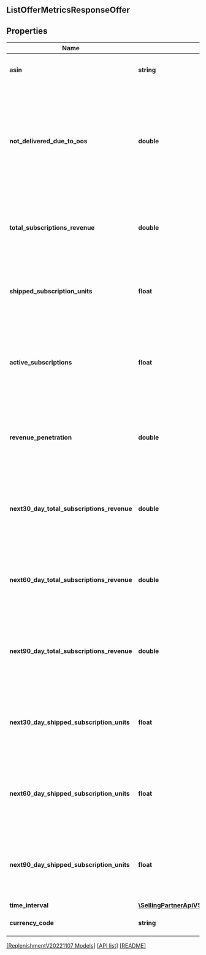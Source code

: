 ## ListOfferMetricsResponseOffer

## Properties

Name | Type | Description | Notes
------------ | ------------- | ------------- | -------------
**asin** | **string** | The Amazon Standard Identification Number (ASIN). | [optional]
**not_delivered_due_to_oos** | **double** | The percentage of items that were not shipped out of the total shipped units over a period of time due to being out of stock. Applicable only for the PERFORMANCE timePeriodType. | [optional]
**total_subscriptions_revenue** | **double** | The revenue generated from subscriptions over a period of time. Applicable only for the PERFORMANCE timePeriodType. | [optional]
**shipped_subscription_units** | **float** | The number of units shipped to the subscribers over a period of time. Applicable only for the PERFORMANCE timePeriodType. | [optional]
**active_subscriptions** | **float** | The number of active subscriptions present at the end of the period. Applicable only for the PERFORMANCE timePeriodType. | [optional]
**revenue_penetration** | **double** | The percentage of total program revenue out of total product revenue. Applicable only for the PERFORMANCE timePeriodType. | [optional]
**next30_day_total_subscriptions_revenue** | **double** | The forecasted total subscription revenue for the next 30 days. Applicable only for the FORECAST timePeriodType. | [optional]
**next60_day_total_subscriptions_revenue** | **double** | The forecasted total subscription revenue for the next 60 days. Applicable only for the FORECAST timePeriodType. | [optional]
**next90_day_total_subscriptions_revenue** | **double** | The forecasted total subscription revenue for the next 90 days. Applicable only for the FORECAST timePeriodType. | [optional]
**next30_day_shipped_subscription_units** | **float** | The forecasted shipped subscription units for the next 30 days. Applicable only for the FORECAST timePeriodType. | [optional]
**next60_day_shipped_subscription_units** | **float** | The forecasted shipped subscription units for the next 60 days. Applicable only for the FORECAST timePeriodType. | [optional]
**next90_day_shipped_subscription_units** | **float** | The forecasted shipped subscription units for the next 90 days. Applicable only for the FORECAST timePeriodType. | [optional]
**time_interval** | [**\SellingPartnerApiV5\Model\ReplenishmentV20221107\TimeInterval**](TimeInterval.md) |  | [optional]
**currency_code** | **string** | The currency code in ISO 4217 format. | [optional]

[[ReplenishmentV20221107 Models]](../) [[API list]](../../Api) [[README]](../../../README.md)
